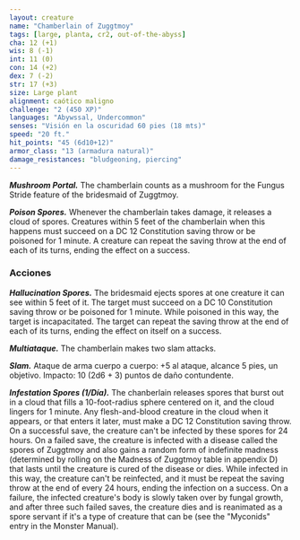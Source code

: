 ```yaml
---
layout: creature
name: "Chamberlain of Zuggtmoy"
tags: [large, planta, cr2, out-of-the-abyss]
cha: 12 (+1)
wis: 8 (-1)
int: 11 (0)
con: 14 (+2)
dex: 7 (-2)
str: 17 (+3)
size: Large plant
alignment: caótico maligno
challenge: "2 (450 XP)"
languages: "Abywssal, Undercommon"
senses: "Visión en la oscuridad 60 pies (18 mts)"
speed: "20 ft."
hit_points: "45 (6d10+12)"
armor_class: "13 (armadura natural)"
damage_resistances: "bludgeoning, piercing"
---
```


***Mushroom Portal.*** The chamberlain counts as a mushroom for the Fungus Stride feature of the bridesmaid of Zuggtmoy.

***Poison Spores.*** Whenever the chamberlain takes damage, it releases a cloud of spores. Creatures within 5 feet of the chamberlain when this happens must succeed on a DC 12 Constitution saving throw or be poisoned for 1 minute. A creature can repeat the saving throw at the end of each of its turns, ending the effect on a success.

### Acciones

***Hallucination Spores.*** The bridesmaid ejects spores at one creature it can see within 5 feet of it. The target must succeed on a DC 10 Constitution saving throw or be poisoned for 1 minute. While poisoned in this way, the target is incapacitated. The target can repeat the saving throw at the end of each of its turns, ending the effect on itself on a success.

***Multiataque.*** The chamberlain makes two slam attacks.

***Slam.*** Ataque de arma cuerpo a cuerpo: +5 al ataque, alcance 5 pies, un objetivo. Impacto: 10 (2d6 + 3) puntos de daño contundente.

***Infestation Spores (1/Día).*** The chanberlain releases spores that burst out in a cloud that fills a 10-foot-radius sphere centered on it, and the cloud lingers for 1 minute. Any flesh-and-blood creature in the cloud when it appears, or that enters it later, must make a DC 12 Constitution saving throw. On a successful save, the creature can't be infected by these spores for 24 hours. On a failed save, the creature is infected with a disease called the spores of Zuggtmoy and also gains a random form of indefinite madness (determined by rolling on the Madness of Zuggtmoy table in appendix D) that lasts until the creature is cured of the disease or dies. While infected in this way, the creature can't be reinfected, and it must be repeat the saving throw at the end of every 24 hours, ending the infection on a success. On a failure, the infected creature's body is slowly taken over by fungal growth, and after three such failed saves, the creature dies and is reanimated as a spore servant if it's a type of creature that can be (see the "Myconids" entry in the Monster Manual).